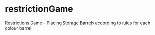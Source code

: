 restrictionGame
===============

Restrictions Game - Placing Storage Barrels according to rules for each colour barrel
